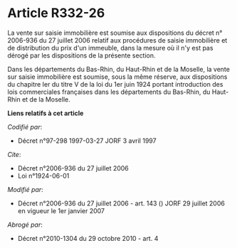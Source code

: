 # Article R332-26

La vente sur saisie immobilière est soumise aux dispositions du décret n° 2006-936 du 27 juillet 2006 relatif aux procédures
de saisie immobilière et de distribution du prix d'un immeuble, dans la mesure où il n'y est pas dérogé par les dispositions
de la présente section.

Dans les départements du Bas-Rhin, du Haut-Rhin et de la Moselle, la vente sur saisie immobilière est soumise, sous la même
réserve, aux dispositions du chapitre Ier du titre V de la loi du 1er juin 1924 portant introduction des lois commerciales
françaises dans les départements du Bas-Rhin, du Haut-Rhin et de la Moselle.

**Liens relatifs à cet article**

_Codifié par_:

  - Décret n°97-298 1997-03-27 JORF 3 avril 1997

_Cite_:

  - Décret n°2006-936 du 27 juillet 2006
  - Loi n°1924-06-01

_Modifié par_:

  - Décret n°2006-936 du 27 juillet 2006 - art. 143 () JORF 29 juillet 2006 en vigueur le 1er janvier 2007

_Abrogé par_:

  - Décret n°2010-1304 du 29 octobre 2010 - art. 4
